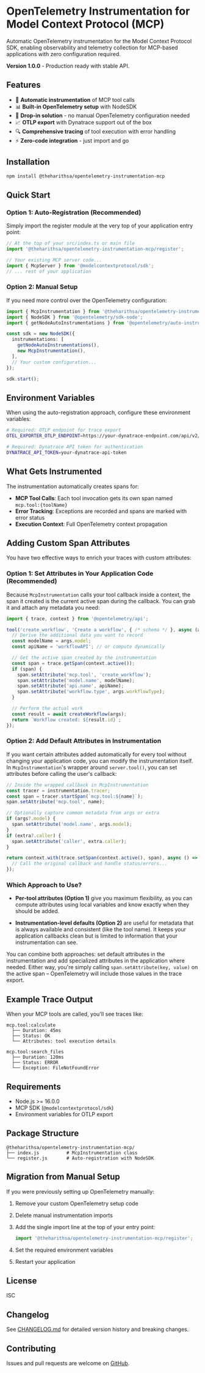 # OpenTelemetry Instrumentation for Model Context Protocol (MCP)

Automatic OpenTelemetry instrumentation for the Model Context Protocol SDK, enabling observability and telemetry collection for MCP-based applications with zero configuration required.

**Version 1.0.0** - Production ready with stable API.

## Features

- 🔄 **Automatic instrumentation** of MCP tool calls
- 📊 **Built-in OpenTelemetry setup** with NodeSDK
- 🚀 **Drop-in solution** - no manual OpenTelemetry configuration needed
- 📈 **OTLP export** with Dynatrace support out of the box
- 🔍 **Comprehensive tracing** of tool execution with error handling
- ⚡ **Zero-code integration** - just import and go

## Installation

```bash
npm install @theharithsa/opentelemetry-instrumentation-mcp
```

## Quick Start

### Option 1: Auto-Registration (Recommended)

Simply import the register module at the very top of your application entry point:

```typescript
// At the top of your src/index.ts or main file
import '@theharithsa/opentelemetry-instrumentation-mcp/register';

// Your existing MCP server code...
import { McpServer } from '@modelcontextprotocol/sdk';
// ... rest of your application
```

### Option 2: Manual Setup

If you need more control over the OpenTelemetry configuration:

```typescript
import { McpInstrumentation } from '@theharithsa/opentelemetry-instrumentation-mcp';
import { NodeSDK } from '@opentelemetry/sdk-node';
import { getNodeAutoInstrumentations } from '@opentelemetry/auto-instrumentations-node';

const sdk = new NodeSDK({
  instrumentations: [
    getNodeAutoInstrumentations(),
    new McpInstrumentation(),
  ],
  // Your custom configuration...
});

sdk.start();
```

## Environment Variables

When using the auto-registration approach, configure these environment variables:

```bash
# Required: OTLP endpoint for trace export
OTEL_EXPORTER_OTLP_ENDPOINT=https://your-dynatrace-endpoint.com/api/v2/otlp/v1/traces

# Required: Dynatrace API token for authentication
DYNATRACE_API_TOKEN=your-dynatrace-api-token
```

## What Gets Instrumented

The instrumentation automatically creates spans for:

- **MCP Tool Calls**: Each tool invocation gets its own span named `mcp.tool:{toolName}`
- **Error Tracking**: Exceptions are recorded and spans are marked with error status
- **Execution Context**: Full OpenTelemetry context propagation

## Adding Custom Span Attributes

You have two effective ways to enrich your traces with custom attributes:

### Option 1: Set Attributes in Your Application Code (Recommended)

Because `McpInstrumentation` calls your tool callback inside a context, the span it created is the current active span during the callback. You can grab it and attach any metadata you need:

```typescript
import { trace, context } from '@opentelemetry/api';

tool('create_workflow', 'Create a workflow', { /* schema */ }, async (args) => {
  // Derive the additional data you want to record
  const modelName = args.model;
  const apiName = 'workflowAPI'; // or compute dynamically

  // Get the active span created by the instrumentation
  const span = trace.getSpan(context.active());
  if (span) {
    span.setAttribute('mcp.tool', 'create_workflow');
    span.setAttribute('model.name', modelName);
    span.setAttribute('api.name', apiName);
    span.setAttribute('workflow.type', args.workflowType);
  }

  // Perform the actual work
  const result = await createWorkflow(args);
  return `Workflow created: ${result.id}`;
});
```

### Option 2: Add Default Attributes in Instrumentation

If you want certain attributes added automatically for every tool without changing your application code, you can modify the instrumentation itself. In `McpInstrumentation`'s wrapper around `server.tool()`, you can set attributes before calling the user's callback:

```typescript
// Inside the wrapped callback in McpInstrumentation
const tracer = instrumentation.tracer;
const span = tracer.startSpan(`mcp.tool:${name}`);
span.setAttribute('mcp.tool', name);

// Optionally capture common metadata from args or extra
if (args?.model) {
  span.setAttribute('model.name', args.model);
}
if (extra?.caller) {
  span.setAttribute('caller', extra.caller);
}

return context.with(trace.setSpan(context.active(), span), async () => {
  // Call the original callback and handle status/errors...
});
```

### Which Approach to Use?

- **Per-tool attributes (Option 1)** give you maximum flexibility, as you can compute attributes using local variables and know exactly when they should be added.

- **Instrumentation-level defaults (Option 2)** are useful for metadata that is always available and consistent (like the tool name). It keeps your application callbacks clean but is limited to information that your instrumentation can see.

You can combine both approaches: set default attributes in the instrumentation and add specialized attributes in the application where needed. Either way, you're simply calling `span.setAttribute(key, value)` on the active span – OpenTelemetry will include those values in the trace export.

## Example Trace Output

When your MCP tools are called, you'll see traces like:

```
mcp.tool:calculate
  ├── Duration: 45ms
  ├── Status: OK
  └── Attributes: tool execution details

mcp.tool:search_files
  ├── Duration: 120ms
  ├── Status: ERROR
  └── Exception: FileNotFoundError
```

## Requirements

- Node.js >= 16.0.0
- MCP SDK (`@modelcontextprotocol/sdk`)
- Environment variables for OTLP export

## Package Structure

```
@theharithsa/opentelemetry-instrumentation-mcp/
├── index.js          # McpInstrumentation class
└── register.js       # Auto-registration with NodeSDK
```

## Migration from Manual Setup

If you were previously setting up OpenTelemetry manually:

1. Remove your custom OpenTelemetry setup code
2. Delete manual instrumentation imports
3. Add the single import line at the top of your entry point:

   ```typescript
   import '@theharithsa/opentelemetry-instrumentation-mcp/register';
   ```
   
4. Set the required environment variables
5. Restart your application

## License

ISC

## Changelog

See [CHANGELOG.md](./CHANGELOG.md) for detailed version history and breaking changes.

## Contributing

Issues and pull requests are welcome on [GitHub](https://github.com/theharithsa/opentelemetry-instrumentation-mcp).